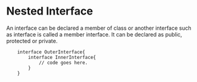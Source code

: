 # Nested Interface

An interface can be declared a member of class or another interface such as interface is called a member interface. It can be declared as public, protected or private.

        interface OuterInterface{
            interface InnerInterface{
                // code goes here.
            }
        }